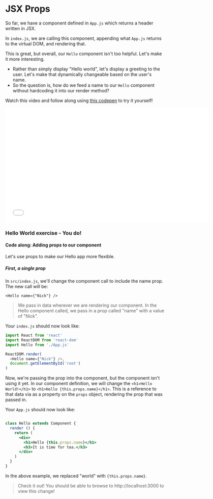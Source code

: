 # JSX Props

So far, we have a component defined in `App.js` which returns a header written in JSX.

In `index.js`, we are calling this component, appending what `App.js` returns to the virtual DOM, and rendering that.

This is great, but overall, our `Hello` component isn't too helpful. Let's make it more interesting.
* Rather than simply display "Hello world", let's display a greeting to the user. Let's make that dynamically changeable based on the user's name.
* So the question is, how do we feed a name to our `Hello` component without hardcoding it into our render method?


Watch this video and follow along using [this codepen](https://codepen.io/susir/pen/vxWypq) to try it yourself!

<iframe src="//fast.wistia.net/embed/iframe/gchiu63slo?seo=false" title="Wistia video player" allowtransparency="true" frameborder="0" scrolling="no" class="wistia_embed" name="wistia_embed" allowfullscreen mozallowfullscreen webkitallowfullscreen oallowfullscreen msallowfullscreen width="640" height="360"></iframe>

### Hello World exercise - You do!
#### Code along: Adding props to our component

Let's use props to make our Hello app more flexible.

##### First, a single prop

In `src/index.js`, we'll change the component call to include the name prop. The new call will be:

`<Hello name={"Nick"} />`
> We pass in data wherever we are rendering our component. In the Hello component called, we pass in a prop called "name" with a value of "Nick".

Your `index.js` should now look like:
```js
import React from 'react'
import ReactDOM from 'react-dom'
import Hello from './App.js'

ReactDOM.render(
  <Hello name={"Nick"} />,
  document.getElementById('root')
)
```

Now, we're passing the prop into the component, but the component isn't using it yet. In our component definition, we will change the `<h1>Hello World!</h1>` to `<h1>Hello {this.props.name}</h1>`. This is a reference to that data via as a property on the `props` object, rendering the prop that was passed in.


Your `App.js` should now look like:
```jsx

class Hello extends Component {
  render () {
    return (
      <div>
        <h1>Hello {this.props.name}</h1>
        <h3>It is time for tea.</h3>
      </div>
    )
  }
}
```

In the above example, we replaced "world" with `{this.props.name}`.

> Check it out! You should be able to browse to http://localhost:3000 to view this change!
